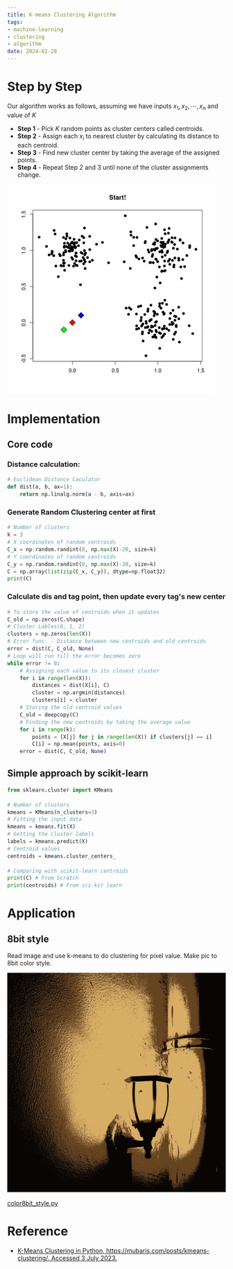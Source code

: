 ```yaml
---
title: K-means Clustering Algorithm
tags:
- machine-learning
- clustering
- algorithm
date: 2024-02-28
---
```


# Step by Step

Our algorithm works as follows, assuming we have inputs $x_1, x_2, \cdots, x_n$ and value of $K$

- **Step 1** - Pick $K$ random points as cluster centers called centroids.
- **Step 2** - Assign each $x_i$ to nearest cluster by calculating its distance to each centroid.
- **Step 3** - Find new cluster center by taking the average of the assigned points.
- **Step 4** - Repeat Step 2 and 3 until none of the cluster assignments change.

![](computer_sci/deep_learning_and_machine_learning/clustering/k-means/attachments/k4XcapI.gif)

# Implementation

## Core code

### Distance calculation:

```python
# Euclidean Distance Caculator
def dist(a, b, ax=1):
    return np.linalg.norm(a - b, axis=ax)
```


### Generate Random Clustering center at first

```python
# Number of clusters
k = 3
# X coordinates of random centroids
C_x = np.random.randint(0, np.max(X)-20, size=k)
# Y coordinates of random centroids
C_y = np.random.randint(0, np.max(X)-20, size=k)
C = np.array(list(zip(C_x, C_y)), dtype=np.float32)
print(C)
```

### Calculate dis and tag point, then update every tag's new center

```python
# To store the value of centroids when it updates
C_old = np.zeros(C.shape)
# Cluster Lables(0, 1, 2)
clusters = np.zeros(len(X))
# Error func. - Distance between new centroids and old centroids
error = dist(C, C_old, None)
# Loop will run till the error becomes zero
while error != 0:
    # Assigning each value to its closest cluster
    for i in range(len(X)):
        distances = dist(X[i], C)
        cluster = np.argmin(distances)
        clusters[i] = cluster
    # Storing the old centroid values
    C_old = deepcopy(C)
    # Finding the new centroids by taking the average value
    for i in range(k):
        points = [X[j] for j in range(len(X)) if clusters[j] == i]
        C[i] = np.mean(points, axis=0)
    error = dist(C, C_old, None)
```

## Simple approach by scikit-learn

```python
from sklearn.cluster import KMeans

# Number of clusters
kmeans = KMeans(n_clusters=3)
# Fitting the input data
kmeans = kmeans.fit(X)
# Getting the cluster labels
labels = kmeans.predict(X)
# Centroid values
centroids = kmeans.cluster_centers_

# Comparing with scikit-learn centroids
print(C) # From Scratch
print(centroids) # From sci-kit learn
```

# Application 

## 8bit style

Read image and use k-means to do clustering for pixel value. Make pic to 8bit color style.

![](computer_sci/deep_learning_and_machine_learning/clustering/k-means/attachments/3ed5fee41bd566be093bebd62a33d12.jpg)

[color8bit_style.py](https://github.com/PinkR1ver/Jude.W-s-Knowledge-Brain/blob/master/Deep_Learning_And_Machine_Learning/clustering/k-means/application/color8bit_style.py)

# Reference

* [K-Means Clustering in Python, https://mubaris.com/posts/kmeans-clustering/. Accessed 3 July 2023.](https://mubaris.com/posts/kmeans-clustering/)